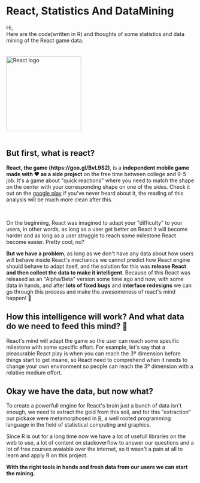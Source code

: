 # React, Statistics And DataMining
Hi,<br>
Here are the code(written in R) and thoughts of some statistics and data mining of the React game data.<br>
<br>
<br>
<img width="200" src="http://corner-egypt.codio.io/c/i/Brand.png" alt="React logo" title="React logo">
<br>
<br>
<h2>But first, what is react?</h2>
<p><b>React, the game (https://goo.gl/BvL9S2)</b>, is a <b>independent mobile game made with ♥ as a side project</b> on the free time between college and 9-5 job. It's a game about "quick reactions" where you need to match the shape on the center with your corresponding shape on one of the sides. Check it out on the <a href="https://play.google.com/store/apps/details?id=com.agelabs.react">google play</a> if you've never heard about it, the reading of this analysis will be much more clean after this.</p><br>
<p>On the beginning, React was imagined to adapt your "difficulty" to your users, in other words, as long as a user get better on React it will become harder and as long as a user struggle to reach some milestone React become easier. Pretty cool, no? </p>
<p><b>But we have a problem</b>, as long as we don't have any data about how users will behave inside React's mechanics we cannot predict how React engine should behave to adapt itself, and the solution for this was <b>release React and then collect the data to make it intelligent</b>. Because of this React was released as an "Alpha/Beta" version some time ago and now, with some data in hands, and after <b>lots of fixed bugs</b> and <b>interface redesigns</b> we can go through this process and make the awesomeness of react's mind happen! 🚀 </p>

<h2>How this intelligence will work? And what data do we need to feed this mind? 🐙</h2>
<p>React's mind will adapt the game so the user can reach some specific milestone with some specific effort. For example, let's say that a pleasurable React play is when you can reach the 3º dimension before things start to get insane, so React need to comprehend when it needs to change your own environment so people can reach the 3º dimension with a relative medium effort.</p>

<h2>Okay we have the data, but now what?</h2>
<p>To create a powerfull engine for React's brain just a bunch of data isn't enough, we need to extract the gold from this soil, and for this "extraction" our pickaxe were metamorphosed in <a href="http://www.r-project.org/">R</a>, a well rooted programming language in the field of statistical computing and graphics.</p>
<p>Since R is out for a long time now we have a lot of usefull libraries on the web to use, a lot of content on stackoverflow to answer our questions and a lot of free courses avaiable over the internet, so it wasn't a pain at all to learn and apply R on this project.</p>
<p><b>With the right tools in hands and fresh data from our users we can start the mining.</b></p>
